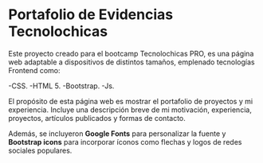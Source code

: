 # Portafolio de Evidencias Tecnolochicas

Este proyecto creado para el bootcamp Tecnolochicas PRO, es una página web adaptable a dispositivos de distintos tamaños, emplenado tecnologías Frontend como:

-CSS.
-HTML 5.
-Bootstrap.
-Js.

El propósito de esta página web es mostrar el portafolio de proyectos y mi experiencia. Incluye una descripción breve de mi motivación, experiencia, proyectos, artículos publicados y formas de contacto. 

Además, se incluyeron **Google Fonts** para personalizar la fuente y **Bootstrap icons** para incorporar íconos como flechas y logos de redes sociales populares. 




